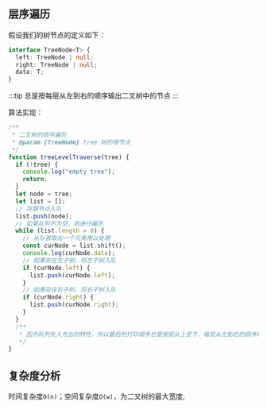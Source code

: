 ## 层序遍历

假设我们的树节点的定义如下：

```ts
interface TreeNode<T> {
  left: TreeNode | null;
  right: TreeNode | null;
  data: T;
}
```

:::tip
总是按每层从左到右的顺序输出二叉树中的节点
:::

算法实现：

```js
/**
 * 二叉树的层序遍历
 * @param {TreeNode} tree 树的根节点
 */
function treeLevelTraverse(tree) {
  if (!tree) {
    console.log("empty tree");
    return;
  }
  let node = tree;
  let list = [];
  // 将跟节点入队
  list.push(node);
  // 如果队列不为空，则进行遍历
  while (list.length > 0) {
    // 从队首取出一个元素用以处理
    const curNode = list.shift();
    console.log(curNode.data);
    // 如果存在左子树，将左子树入队
    if (curNode.left) {
      list.push(curNode.left);
    }
    // 如果存在右子树，将右子树入队
    if (curNode.right) {
      list.push(curNode.right);
    }
  }
  /**
   * 因为队列先入先出的特性，所以最后的打印顺序总是按层从上至下，每层从左到右的顺序输出
   */
}
```

## 复杂度分析

时间复杂度`O(n)`；空间复杂度`O(w)`，为二叉树的最大宽度;
